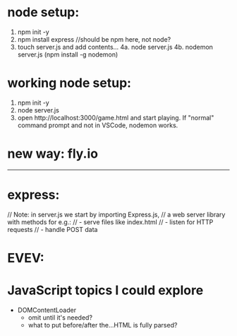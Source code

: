 # node setup:
1. npm init -y
2. npm install express //should be npm here, not node?
3. touch server.js and add contents...
4a. node server.js
4b. nodemon server.js (npm install -g nodemon)

# working node setup:
1. npm init -y
2. node server.js
3. open http://localhost:3000/game.html and start playing.
If "normal" command prompt and not in VSCode, nodemon works.

# new way: fly.io

--------------

# express:
// Note: in server.js we start by importing Express.js,
// a web server library with methods for e.g.:
// - serve files like index.html
// - listen for HTTP requests
// - handle POST data


# EVEV:
# JavaScript topics I could explore
- DOMContentLoader
    - omit until it's needed?
    - what to put before/after the...HTML is fully parsed?







